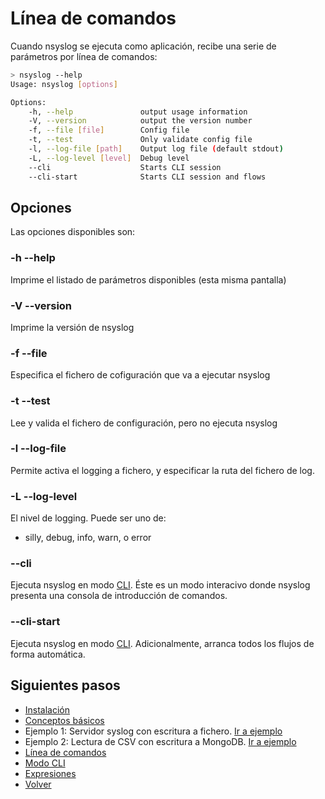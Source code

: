 # Línea de comandos
Cuando nsyslog se ejecuta como aplicación, recibe una serie de parámetros por línea de comandos:

```bash
> nsyslog --help
Usage: nsyslog [options]

Options:
	-h, --help               output usage information
	-V, --version            output the version number
	-f, --file [file]        Config file
	-t, --test               Only validate config file
	-l, --log-file [path]    Output log file (default stdout)
	-L, --log-level [level]  Debug level
	--cli                    Starts CLI session
	--cli-start              Starts CLI session and flows
```

## Opciones
Las opciones disponibles son:

### -h --help
Imprime el listado de parámetros disponibles (esta misma pantalla)

### -V --version
Imprime la versión de nsyslog

### -f --file
Especifica el fichero de cofiguración que va a ejecutar nsyslog

### -t --test
Lee y valida el fichero de configuración, pero no ejecuta nsyslog

### -l --log-file
Permite activa el logging a fichero, y especificar la ruta del fichero de log.

### -L --log-level
El nivel de logging. Puede ser uno de:
* silly, debug, info, warn, o error

### --cli
Ejecuta nsyslog en modo [CLI](cli.md). Éste es un modo interacivo donde nsyslog presenta una consola de introducción de comandos.

### --cli-start
Ejecuta nsyslog en modo [CLI](cli.md). Adicionalmente, arranca todos los flujos de forma automática.

## Siguientes pasos
* [Instalación](install.md)
* [Conceptos básicos](basics.md)
* Ejemplo 1: Servidor syslog con escritura a fichero. [Ir a ejemplo](example1.md)
* Ejemplo 2: Lectura de CSV con escritura a MongoDB. [Ir a ejemplo](example2.md)
* [Línea de comandos](commands.md)
* [Modo CLI](cli.md)
* [Expresiones](expressions.md)
* [Volver](../README.md)
